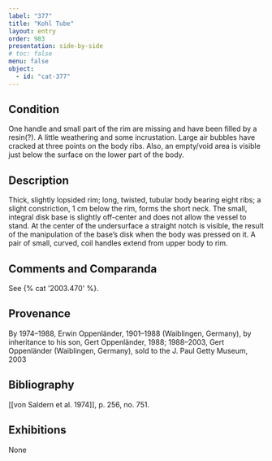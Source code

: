 ```yaml
---
label: "377"
title: "Kohl Tube"
layout: entry
order: 983
presentation: side-by-side
# toc: false
menu: false
object:
  - id: "cat-377"
---
```


## Condition

One handle and small part of the rim are missing and have been filled by a resin(?). A little weathering and some incrustation. Large air bubbles have cracked at three points on the body ribs. Also, an empty/void area is visible just below the surface on the lower part of the body.

## Description

Thick, slightly lopsided rim; long, twisted, tubular body bearing eight ribs; a slight constriction, 1 cm below the rim, forms the short neck. The small, integral disk base is slightly off-center and does not allow the vessel to stand. At the center of the undersurface a straight notch is visible, the result of the manipulation of the base’s disk when the body was pressed on it. A pair of small, curved, coil handles extend from upper body to rim.

## Comments and Comparanda

See {% cat '2003.470' %}.

## Provenance

By 1974–1988, Erwin Oppenländer, 1901–1988 (Waiblingen, Germany), by inheritance to his son, Gert Oppenländer, 1988; 1988–2003, Gert Oppenländer (Waiblingen, Germany), sold to the J. Paul Getty Museum, 2003

## Bibliography

[[von Saldern et al. 1974]], p. 256, no. 751.

## Exhibitions

None